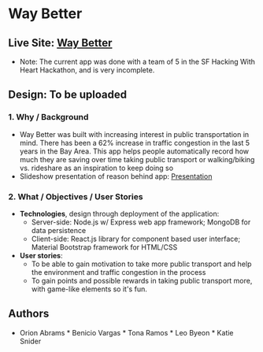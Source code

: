 # Way Better

## Live Site: [Way Better](https://waybetter.herokuapp.com/) 
  * Note: The current app was done with a team of 5 in the SF Hacking With Heart Hackathon, and is very incomplete.

## Design: To be uploaded

### 1. Why / Background
  *  Way Better was built with increasing interest in public transportation in mind. There has been a 62% increase in traffic congestion in the last 5 years in the Bay Area. This app helps people automatically record how much they are saving over time taking public transport or walking/biking vs. rideshare as an inspiration to keep doing so
  * Slideshow presentation of reason behind app: [Presentation](https://drive.google.com/file/d/1otQEZUm_WWsP088FZ9e75dkmmr4q6uoi/view?usp=sharing)

 ### 2. What / Objectives / User Stories
  * **Technologies**, design through deployment of the application:
    * Server-side: Node.js w/ Express web app framework; MongoDB for data persistence
    * Client-side: React.js library for component based user interface; Material Bootstrap framework for HTML/CSS
  * **User stories**:
    * To be able to gain motivation to take more public transport and help the environment and traffic congestion in the process
    * To gain points and possible rewards in taking public transport more, with game-like elements so it's fun.
  
## Authors
  * Orion Abrams * Benicio Vargas * Tona Ramos * Leo Byeon * Katie Snider
